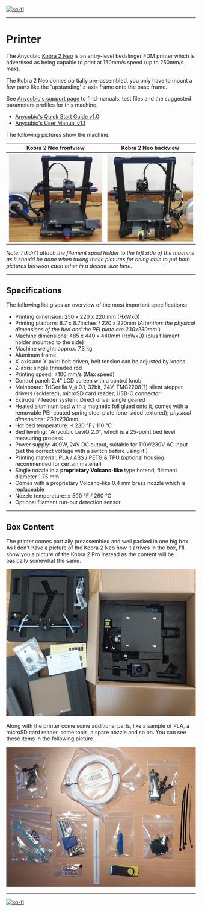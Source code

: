 <link rel=”manifest” href=”docs/manifest.webmanifest”>

[![ko-fi](https://ko-fi.com/img/githubbutton_sm.svg)](https://ko-fi.com/U6U5NPB51)  

---  

# Printer
The Anycubic [Kobra 2 Neo](https://www.anycubic.com/products/kobra-2-neo) is an entry-level bedslinger FDM printer which is advertised as being capable to print at 150mm/s speed (up to 250mm/s max).  
  
The Kobra 2 Neo comes partially pre-assembled, you only have to mount a few parts like the 'upstanding' z-axis frame onto the base frame.  
  
See [Anycubic's support page](https://www.anycubic.com/pages/firmware-software) to find manuals, test files and the suggested parameters profiles for this machine.  
- [Anycubic's Quick Start Guide v1.0](https://drive.google.com/file/d/1TElFHU_gZ14ZT6U1ZJ4UYihEzjxzMjE1/view?usp=drive_link)
- [Anycubic's User Manual v1.1](https://drive.google.com/file/d/17Zqo5dXoWKUIKdZZPq3TvAJLDVpLVxuT/view?usp=drive_link)  

The following pictures show the machine.  
  
| Kobra 2 Neo frontview | Kobra 2 Neo backview |  
|:---------------------:|:--------------------:| 
| ![Kobra 2 Neo front](assets/images/K2Neo_printer_front_web.jpg) |  ![Kobra 2 Neo back](assets/images/K2Neo_printer_back_web.jpg) |  

*Note: I didn't attach the filament spool holder to the left side of the machine as it should be done when taking these pictures for being able to put both pictures between each other in a decent size here.*   

---

## Specifications  
  
The following list gives an overview of the most important specifications:    
  
- Printing dimension: 250 x 220 x 220 mm (HxWxD)  
- Printing platform: 8.7 x 8.7inches / 220 x 220mm (*Attention: the physical dimensions of the bed and the PEI plate are 230x230mm!*)  
- Machine dimensions: 485 x 440 x 440mm (HxWxD) (plus filament holder mounted to the side)   
- Machine weight: approx. 7.3 kg  
- Aluminum frame  
- X-axis and Y-axis: belt driven, belt tension can be adjusted by knobs  
- Z-axis: single threaded rod  
- Printing speed: ≤100 mm/s (Max speed)  
- Control panel: 2.4" LCD screen with a control knob  
- Mainboard: TriGorilla V_4.0.1, 32bit, 24V, TMC2208(?) silent stepper drivers (soldered), microSD card reader, USB-C connector 
- Extruder / feeder system: Direct drive, single geared  
- Heated aluminum bed with a magnetic foil glued onto it, comes with a removable PEI-coated spring steel plate (one-sided textured); *physical dimensions: 230x230mm*  
- Hot bed temperature: ≤ 230 °F / 110 °C  
- Bed leveling: "Anycubic LeviQ 2.0", which is a 25-point bed level measuring process 
- Power supply: 400W, 24V DC output, suitable for 110V/230V AC input (set the correct voltage with a switch before using it!)
- Printing material: PLA / ABS / PETG & TPU (optional housing recommended for certain material)  
- Single nozzle in a **proprietary Volcano-like** type hotend, filament diameter 1.75 mm  
- Comes with a proprietary Volcano-like 0.4 mm brass nozzle which is replaceable  
- Nozzle temperature: ≤ 500 °F / 260 °C  
- Optional filament run-out detection sensor  

 ---

## Box Content

The printer comes partially preassembled and well packed in one big box.  
As I don't have a picture of the Kobra 2 Neo how it arrives in the box, I'll show you a picture of the Kobra 2 Pro instead as the content will be basically somewhat the same. 

![Box content](assets/images/K2Pro_package_web.jpg)  
  
Along with the printer come some additional parts, like a sample of PLA, a microSD card reader, some tools, a spare nozzle and so on. You can see these items in the following picture.  

![Additional parts](assets/images/printer_K2Pro_additional-parts_web.jpg)   

---

[![ko-fi](https://ko-fi.com/img/githubbutton_sm.svg)](https://ko-fi.com/U6U5NPB51)  
 
